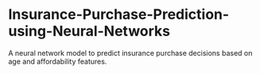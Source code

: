 # Insurance-Purchase-Prediction-using-Neural-Networks
A neural network model to predict insurance purchase decisions based on age and affordability features.

